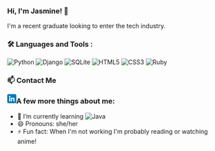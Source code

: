 ### Hi, I'm Jasmine! 👋

I'm a recent graduate looking to enter the tech industry.

### :hammer_and_wrench: Languages and Tools :
![Python](https://img.shields.io/badge/python-3670A0?style=for-the-badge&logo=python&logoColor=ffdd54)
![Django](https://img.shields.io/badge/django-%23092E20.svg?style=for-the-badge&logo=django&logoColor=white)
![SQLite](https://img.shields.io/badge/sqlite-%2307405e.svg?style=for-the-badge&logo=sqlite&logoColor=white)
![HTML5](https://img.shields.io/badge/html5-%23E34F26.svg?style=for-the-badge&logo=html5&logoColor=white)
![CSS3](https://img.shields.io/badge/css3-%231572B6.svg?style=for-the-badge&logo=css3&logoColor=white)
![Ruby](https://img.shields.io/badge/ruby-%23CC342D.svg?style=for-the-badge&logo=ruby&logoColor=white)

### 📫 Contact Me
<a href="https://www.linkedin.com/in/jasmineasraharper/"><img align="left" src="https://github.com/jasmine-asra/jasmine-asra/blob/main/images/linkedin.png" alt="LinkedIn icon" width="21px"/></a>

### A few more things about me:

- 🌱 I’m currently learning ![Java](https://img.shields.io/badge/java-%23ED8B00.svg?style=for-the-badge&logo=java&logoColor=white)
- 😄 Pronouns: she/her
- ⚡ Fun fact: When I'm not working I'm probably reading or watching anime!
